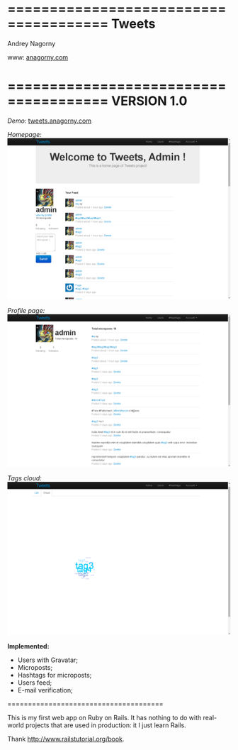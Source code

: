 ======================================
Tweets
======================================
Andrey Nagorny

www: [anagorny.com](anagorny.com)
 
======================================
VERSION 1.0
======================================
*Demo:* [tweets.anagorny.com](tweets.anagorny.com)

*Homepage:*
![img](screenshots/homepage.png)

*Profile page:*
![img](screenshots/profile.png)

*Tags cloud:*
![img](screenshots/TagsCloud.png)


**Implemented:**
- Users with Gravatar;
- Microposts;
- Hashtags for microposts;
- Users feed;
- E-mail verification;



======================================

This is my first web app on Ruby on Rails. It has nothing to do with real-world projects that are used in production: it I just learn Rails. 

Thank http://www.railstutorial.org/book.
